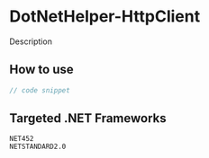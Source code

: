 # DotNetHelper-HttpClient

Description

## How to use
```csharp
// code snippet
```

## Targeted .NET Frameworks
    NET452
    NETSTANDARD2.0

